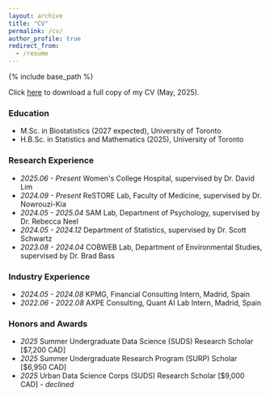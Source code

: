 ```yaml
---
layout: archive
title: "CV"
permalink: /cv/
author_profile: true
redirect_from:
  - /resume
---
```


{% include base_path %}

Click [here](http://javmencia.github.io/files/ResumeJavierMencia-2.pdf) to download a full copy of my CV (May, 2025). 

<span class="anchor" id="Education"></span>
### Education
- M.Sc. in Biostatistics (2027 expected), University of Toronto 
- H.B.Sc. in Statistics and Mathematics (2025), University of Toronto 


<span class="anchor" id="Research Experience"></span>
### Research Experience

- *2025.06 - Present* Women's College Hospital, supervised by Dr. David Lim
- *2024.09 - Present* ReSTORE Lab, Faculty of Medicine, supervised by Dr. Nowrouzi-Kia
- *2024.05 - 2025.04* SAM Lab, Department of Psychology, supervised by Dr. Rebecca Neel
- *2024.05 - 2024.12* Department of Statistics, supervised by Dr. Scott Schwartz
- *2023.08 - 2024.04* COBWEB Lab, Department of Environmental Studies, supervised by Dr. Brad Bass

<span class="anchor" id="Industry Experience"></span>
### Industry Experience

- *2024.05 - 2024.08* KPMG, Financial Consulting Intern, Madrid, Spain
- *2022.06 - 2022.08* AXPE Consulting, Quant AI Lab Intern, Madrid, Spain

<span class="anchor" id="Internships"></span>
### Honors and Awards
- *2025* Summer Undergraduate Data Science (SUDS) Research Scholar [$7,200 CAD]
- *2025* Summer Undergraduate Research Program (SURP) Scholar [$6,950 CAD]
- *2025* Urban Data Science Corps (SUDS) Research Scholar [$9,000 CAD] - *declined*

